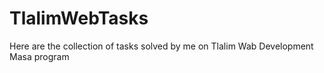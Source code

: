 # TlalimWebTasks

Here are the collection of tasks solved by me on Tlalim Wab Development Masa program
